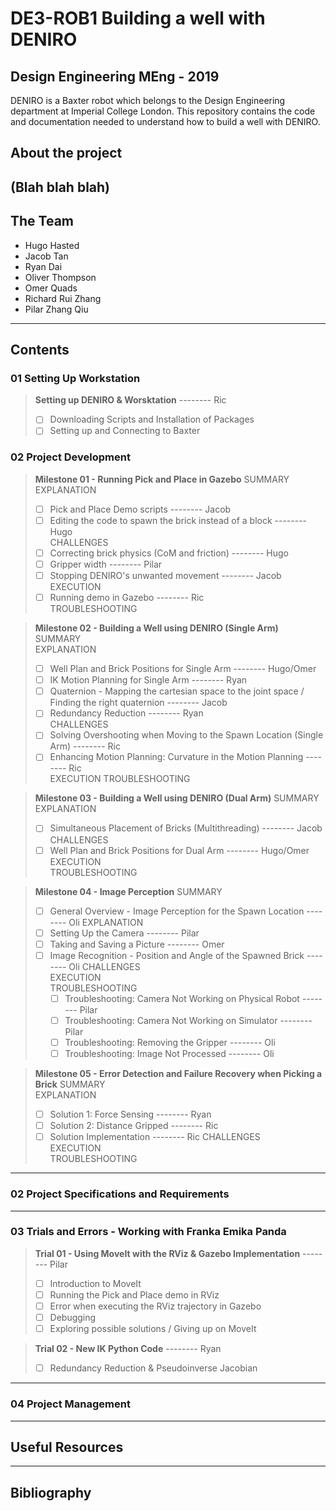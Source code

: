 # DE3-ROB1 Building a well with DENIRO
## Design Engineering MEng - 2019
DENIRO is a Baxter robot which belongs to the Design Engineering department at Imperial College London. This repository contains the code and documentation needed to understand how to build a well with DENIRO.

## About the project
(Blah blah blah)
---
## The Team
- Hugo Hasted
- Jacob Tan
- Ryan Dai
- Oliver Thompson
- Omer Quads
- Richard Rui Zhang
- Pilar Zhang Qiu
---
## Contents
### 01 Setting Up Workstation
> **Setting up DENIRO & Worsktation** -------- Ric
> - [ ] Downloading Scripts and Installation of Packages
> - [ ] Setting up and Connecting to Baxter

### 02 Project Development

> **Milestone 01 - Running Pick and Place in Gazebo**
> SUMMARY\
> EXPLANATION
> - [ ] Pick and Place Demo scripts -------- Jacob
> - [ ] Editing the code to spawn the brick instead of a block -------- Hugo\
> CHALLENGES
> - [ ] Correcting brick physics (CoM and friction) -------- Hugo
> - [ ] Gripper width -------- Pilar
> - [ ] Stopping DENIRO's unwanted movement -------- Jacob\
> EXECUTION
> - [ ] Running demo in Gazebo -------- Ric\
> TROUBLESHOOTING

> **Milestone 02 - Building a Well using DENIRO (Single Arm)**
> SUMMARY\
> EXPLANATION
> - [ ] Well Plan and Brick Positions for Single Arm -------- Hugo/Omer
> - [ ] IK Motion Planning for Single Arm -------- Ryan
> - [ ] Quaternion - Mapping the cartesian space to the joint space / Finding the right quaternion -------- Jacob
> - [ ] Redundancy Reduction -------- Ryan\
> CHALLENGES
> - [ ] Solving Overshooting when Moving to the Spawn Location (Single Arm) -------- Ric
> - [ ] Enhancing Motion Planning: Curvature in the Motion Planning -------- Ric\
> EXECUTION
> TROUBLESHOOTING

> **Milestone 03 - Building a Well using DENIRO (Dual Arm)**
> SUMMARY\
> EXPLANATION
> - [ ] Simultaneous Placement of Bricks (Multithreading) -------- Jacob\
> CHALLENGES
> - [ ] Well Plan and Brick Positions for Dual Arm -------- Hugo/Omer\
> EXECUTION\
> TROUBLESHOOTING

> **Milestone 04 - Image Perception**
> SUMMARY
> - [ ] General Overview - Image Perception for the Spawn Location -------- Oli
> EXPLANATION
> - [ ] Setting Up the Camera -------- Pilar
> - [ ] Taking and Saving a Picture -------- Omer
> - [ ] Image Recognition - Position and Angle of the Spawned Brick -------- Oli
> CHALLENGES\
> EXECUTION\
> TROUBLESHOOTING
>   - [ ] Troubleshooting: Camera Not Working on Physical Robot -------- Pilar
>   - [ ] Troubleshooting: Camera Not Working on Simulator -------- Pilar
>   - [ ] Troubleshooting: Removing the Gripper -------- Oli
>   - [ ] Troubleshooting: Image Not Processed -------- Oli

> **Milestone 05 - Error Detection and Failure Recovery when Picking a Brick**
> SUMMARY\
> EXPLANATION
> - [ ] Solution 1: Force Sensing -------- Ryan
> - [ ] Solution 2: Distance Gripped -------- Ric
> - [ ] Solution Implementation -------- Ric
> CHALLENGES\
> EXECUTION\
> TROUBLESHOOTING
---
### 02 Project Specifications and Requirements
---
### 03 Trials and Errors - Working with Franka Emika Panda
> **Trial 01 - Using MoveIt with the RViz & Gazebo Implementation** -------- Pilar
> - [ ] Introduction to MoveIt
> - [ ] Running the Pick and Place demo in RViz
> - [ ] Error when executing the RViz trajectory in Gazebo
> - [ ] Debugging
> - [ ] Exploring possible solutions / Giving up on MoveIt

> **Trial 02 - New IK Python Code** -------- Ryan
> - [ ] Redundancy Reduction & Pseudoinverse Jacobian
---
### 04 Project Management
---
## Useful Resources
---
## Bibliography
